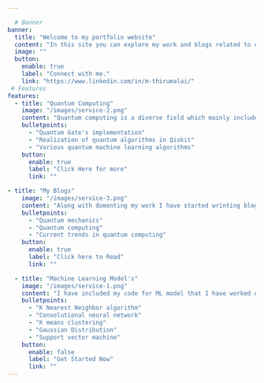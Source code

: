 ```yaml
---

  # Banner
banner:
  title: "Welcome to my portfolio website"
  content: "In this site you can explore my work and blogs related to quantum computing, predominantly in quantum machine learning, algorithm and cryptography."
  image: ""
  button:
    enable: true
    label: "Connect with me."
    link: "https://www.linkedin.com/in/m-thirumalai/"
 # Features
features:
  - title: "Quantum Computing"
    image: "/images/service-2.png"
    content: "Quantum computing is a diverse field which mainly included quantum machine learning, quantum algorithms, post quantum cryptography. Here I have included my work on these areas. Below are my current work in these areas."
    bulletpoints:
      - "Quantum Gate's implementation"
      - "Realization of quantum algorithms in Qiskit"
      - "Various quantum machine learning algorithms"
    button:
      enable: true
      label: "Click Here for more"
      link: ""

- title: "My Blogs"
    image: "/images/service-3.png"
    content: "Along with domenting my work I have started wrinting blogs on quantum computing. I write blogs majorly in the below area's"
    bulletpoints:
      - "Quantum mechanics"
      - "Quantum computing"
      - "Current trends in quantum computing"
    button:
      enable: true
      label: "Click here to Read"
      link: "" 

  - title: "Machine Learning Model's"
    image: "/images/service-1.png"
    content: "I have included my code for ML model that I have worked during my ML course at IIT, Jodhpur. Below are the algorithms that I have used. Check at my work for code."
    bulletpoints:
      - "K Nearest Neighbor algorithm"
      - "Convolutional neural network"
      - "K means clustering"
      - "Gaussian Distribution"
      - "Support vector machine"
    button:
      enable: false
      label: "Get Started Now"
      link: ""      
---
```



